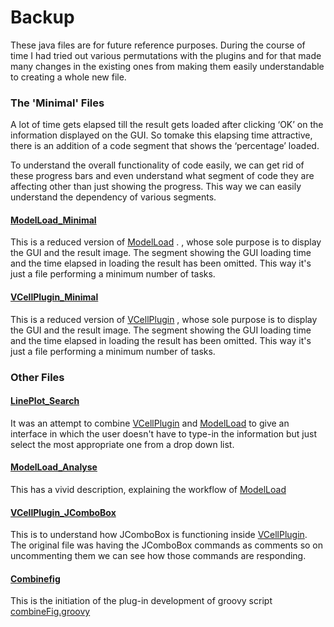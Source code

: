 # Backup

These java files are for future reference purposes. During the course of time I had tried out various permutations with the plugins and for that made many changes in the existing ones from making them easily understandable to creating a whole new file.

### The 'Minimal' Files

A lot of time gets elapsed till the result gets loaded after clicking ‘OK’ on the information displayed on the GUI. So tomake this elapsing time attractive, there is an addition of a code segment that shows the ‘percentage’ loaded. 

To understand the overall functionality of code easily, we can get rid of these progress bars and even understand what segment of code they are affecting other than just showing the progress. This way we can easily understand the dependency of various segments.

#### [ModelLoad_Minimal](https://github.com/nikitamahoviya/Plugins_VCell-ImageJ/blob/main/Backup/ModelLoad_Minimal.java)
This is a reduced version of [ModelLoad](https://github.com/virtualcell/vcell/blob/master/vcell-imagej-helper/src/main/java/org/vcell/imagej/plugin/ModelLoad.java) .  , whose sole purpose is to display the GUI and the result image. The segment showing the GUI loading time and the time elapsed in loading the result has been omitted. This way it's just a file performing a minimum number of tasks.

#### [VCellPlugin_Minimal](https://github.com/nikitamahoviya/Plugins_VCell-ImageJ/blob/main/Backup/VCellPlugin_Minimal.java)
This is a reduced version of [VCellPlugin](https://github.com/virtualcell/vcell/blob/master/vcell-imagej-helper/src/main/java/org/vcell/imagej/plugin/VCellPlugin.java]) , whose sole purpose is to display the GUI and the result image. The segment showing the GUI loading time and the time elapsed in loading the result has been omitted. This way it's just a file performing a minimum number of tasks.

### Other Files

#### [LinePlot_Search](https://github.com/nikitamahoviya/Plugins_VCell-ImageJ/blob/main/Backup/LinePlot_Search.java)
It was an attempt to combine  [VCellPlugin](https://github.com/virtualcell/vcell/blob/master/vcell-imagej-helper/src/main/java/org/vcell/imagej/plugin/VCellPlugin.java)  and [ModelLoad](https://github.com/virtualcell/vcell/blob/master/vcell-imagej-helper/src/main/java/org/vcell/imagej/plugin/ModelLoad.java) to give an interface in which the user doesn't have to type-in the information but just select the most appropriate one from a drop down list.

#### [ModelLoad_Analyse](https://github.com/nikitamahoviya/Plugins_VCell-ImageJ/blob/main/Backup/ModelLoad_Analyse.java)
This has a vivid description, explaining the workflow of [ModelLoad](https://github.com/virtualcell/vcell/blob/master/vcell-imagej-helper/src/main/java/org/vcell/imagej/plugin/ModelLoad.java) 

#### [VCellPlugin_JComboBox](https://github.com/nikitamahoviya/Plugins_VCell-ImageJ/blob/main/Backup/VCellPlugin_JComboBox.java)
This is to understand how JComboBox is functioning inside [VCellPlugin](https://github.com/virtualcell/vcell/blob/master/vcell-imagej-helper/src/main/java/org/vcell/imagej/plugin/VCellPlugin.java]). The original file was having the JComboBox commands as comments so on uncommenting them we can see how those commands are responding.

#### [Combinefig](https://github.com/nikitamahoviya/Plugins_VCell-ImageJ/blob/main/Backup/Combinefig.java)
This is the initiation of the plug-in development of groovy script [combineFig.groovy](https://github.com/virtualcell/vcell/blob/master/vcell-imagej-helper/combineFig.groovy) 
